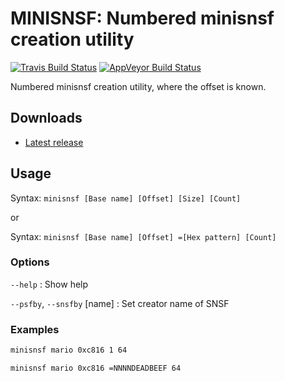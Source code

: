 MINISNSF: Numbered minisnsf creation utility
============================================
[![Travis Build Status](https://travis-ci.org/loveemu/minisnsf.svg?branch=master)](https://travis-ci.org/loveemu/minisnsf) [![AppVeyor Build Status](https://ci.appveyor.com/api/projects/status/4os92k855s51kuxw/branch/master?svg=true)](https://ci.appveyor.com/project/loveemu/minisnsf/branch/master)

Numbered minisnsf creation utility, where the offset is known.

Downloads
---------

- [Latest release](https://github.com/loveemu/minisnsf/releases/latest)

Usage
-----

Syntax: `minisnsf [Base name] [Offset] [Size] [Count]`

or

Syntax: `minisnsf [Base name] [Offset] =[Hex pattern] [Count]`

### Options

`--help`
  : Show help

`--psfby`, `--snsfby` [name]
  : Set creator name of SNSF

### Examples

```bash
minisnsf mario 0xc816 1 64
```

```bash
minisnsf mario 0xc816 =NNNNDEADBEEF 64
```
